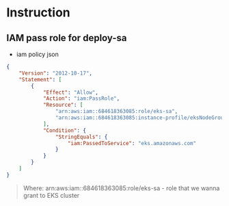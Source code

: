 # Instruction

## IAM pass role for deploy-sa
- iam policy json
```json
{
    "Version": "2012-10-17",
    "Statement": [
        {
            "Effect": "Allow",
            "Action": "iam:PassRole",
            "Resource": [
                "arn:aws:iam::684618363085:role/eks-sa",
                "arn:aws:iam::684618363085:instance-profile/eksNodeGroup-sa"
            ],
            "Condition": {
                "StringEquals": {
                    "iam:PassedToService": "eks.amazonaws.com"
                }
            }
        }
    ]
}
```
> Where: arn:aws:iam::684618363085:role/eks-sa - role that we wanna grant to EKS cluster

